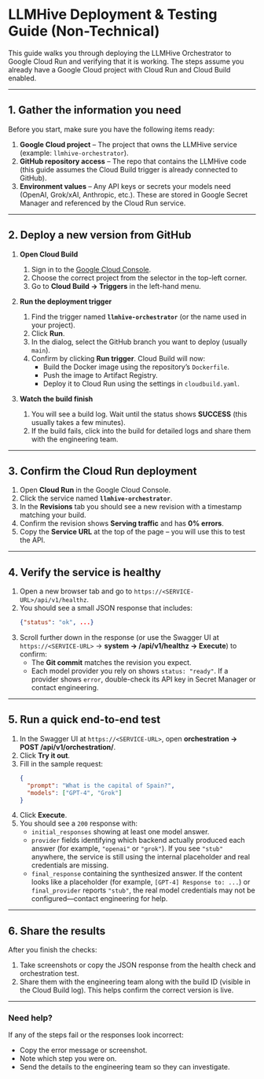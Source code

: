 # LLMHive Deployment & Testing Guide (Non-Technical)

This guide walks you through deploying the LLMHive Orchestrator to Google Cloud Run and verifying that it is working. The steps assume you already have a Google Cloud project with Cloud Run and Cloud Build enabled.

---

## 1. Gather the information you need

Before you start, make sure you have the following items ready:

1. **Google Cloud project** – The project that owns the LLMHive service (example: `llmhive-orchestrator`).
2. **GitHub repository access** – The repo that contains the LLMHive code (this guide assumes the Cloud Build trigger is already connected to GitHub).
3. **Environment values** – Any API keys or secrets your models need (OpenAI, Grok/xAI, Anthropic, etc.). These are stored in Google Secret Manager and referenced by the Cloud Run service.

---

## 2. Deploy a new version from GitHub

1. **Open Cloud Build**
   1. Sign in to the [Google Cloud Console](https://console.cloud.google.com/).
   2. Choose the correct project from the selector in the top-left corner.
   3. Go to **Cloud Build → Triggers** in the left-hand menu.

2. **Run the deployment trigger**
   1. Find the trigger named **`llmhive-orchestrator`** (or the name used in your project).
   2. Click **Run**.
   3. In the dialog, select the GitHub branch you want to deploy (usually `main`).
   4. Confirm by clicking **Run trigger**. Cloud Build will now:
      - Build the Docker image using the repository’s `Dockerfile`.
      - Push the image to Artifact Registry.
      - Deploy it to Cloud Run using the settings in `cloudbuild.yaml`.

3. **Watch the build finish**
   1. You will see a build log. Wait until the status shows **SUCCESS** (this usually takes a few minutes).
   2. If the build fails, click into the build for detailed logs and share them with the engineering team.

---

## 3. Confirm the Cloud Run deployment

1. Open **Cloud Run** in the Google Cloud Console.
2. Click the service named **`llmhive-orchestrator`**.
3. In the **Revisions** tab you should see a new revision with a timestamp matching your build.
4. Confirm the revision shows **Serving traffic** and has **0% errors**.
5. Copy the **Service URL** at the top of the page – you will use this to test the API.

---

## 4. Verify the service is healthy

1. Open a new browser tab and go to `https://<SERVICE-URL>/api/v1/healthz`.
2. You should see a small JSON response that includes:
   ```json
   {"status": "ok", ...}
   ```
3. Scroll further down in the response (or use the Swagger UI at `https://<SERVICE-URL>` → **system → /api/v1/healthz → Execute**) to confirm:
   - The **Git commit** matches the revision you expect.
   - Each model provider you rely on shows `status: "ready"`. If a provider shows `error`, double-check its API key in Secret Manager or contact engineering.

---

## 5. Run a quick end-to-end test

1. In the Swagger UI at `https://<SERVICE-URL>`, open **orchestration → POST /api/v1/orchestration/**.
2. Click **Try it out**.
3. Fill in the sample request:
   ```json
   {
     "prompt": "What is the capital of Spain?",
     "models": ["GPT-4", "Grok"]
   }
   ```
4. Click **Execute**.
5. You should see a `200` response with:
   - `initial_responses` showing at least one model answer.
   - `provider` fields identifying which backend actually produced each answer (for example, `"openai"` or `"grok"`). If you see `"stub"` anywhere, the service is still using the internal placeholder and real credentials are missing.
   - `final_response` containing the synthesized answer. If the content looks like a placeholder (for example, `[GPT-4] Response to: ...`) or `final_provider` reports `"stub"`, the real model credentials may not be configured—contact engineering for help.

---

## 6. Share the results

After you finish the checks:

1. Take screenshots or copy the JSON response from the health check and orchestration test.
2. Share them with the engineering team along with the build ID (visible in the Cloud Build log). This helps confirm the correct version is live.

---

### Need help?
If any of the steps fail or the responses look incorrect:
- Copy the error message or screenshot.
- Note which step you were on.
- Send the details to the engineering team so they can investigate.

